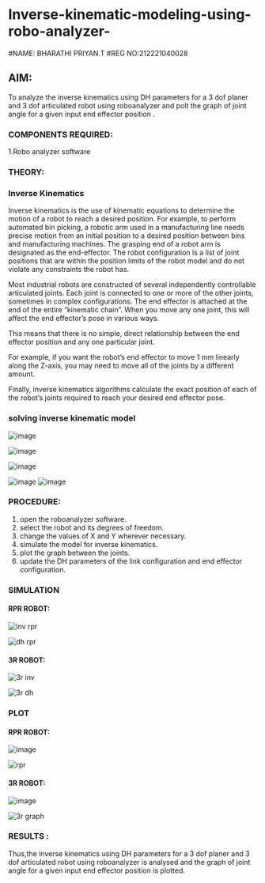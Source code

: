 # Inverse-kinematic-modeling-using-robo-analyzer-
#NAME: BHARATHI PRIYAN.T
#REG NO:212221040028
 
## AIM: 
To analyze the inverse kinematics using DH parameters for a 3 dof planer and 3 dof articulated robot using roboanalyzer and polt the graph of joint angle for a given  input end effector position .


### COMPONENTS REQUIRED:
1.Robo analyzer software  


### THEORY: 
  
### Inverse Kinematics
 

Inverse kinematics is the use of kinematic equations to determine the motion of a robot to reach a desired position. For example, to perform automated bin picking, a robotic arm used in a manufacturing line needs precise motion from an initial position to a desired position between bins and manufacturing machines. The grasping end of a robot arm is designated as the end-effector. The robot configuration is a list of joint positions that are within the position limits of the robot model and do not violate any constraints the robot has.

 Most industrial robots are constructed of several independently controllable articulated joints. Each joint is connected to one or more of the other joints, sometimes in complex configurations. The end effector is attached at the end of the entire “kinematic chain”. When you move any one joint, this will affect the end effector’s pose in various ways.

This means that there is no simple, direct relationship between the end effector position and any one particular joint.

For example, if you want the robot’s end effector to move 1 mm linearly along the Z-axis, you may need to move all of the joints by a different amount.

Finally, inverse kinematics algorithms calculate the exact position of each of the robot’s joints required to reach your desired end effector pose.

### solving inverse kinematic model 
![image](https://user-images.githubusercontent.com/36288975/170622829-3fe97ef7-8ef1-44af-afae-b0954871aa0c.png)


![image](https://user-images.githubusercontent.com/36288975/170622902-f48fd9c7-f2ec-4fd5-904b-ea51be8298c3.png)

![image](https://user-images.githubusercontent.com/36288975/170622934-a3fd7f77-7eb2-4408-b66d-d6e3adbd1f99.png)

![image](https://user-images.githubusercontent.com/36288975/170622982-9c4d8b23-1563-4e17-9616-87bcc4f4501d.png)
![image](https://user-images.githubusercontent.com/36288975/170623020-f27efc12-bb58-4f62-840d-af544ac6689e.png)

### PROCEDURE:

1. open the roboanalyzer software.
2. select the robot and its degrees of freedom.
3. change the values of X and Y wherever necessary.
4. simulate the model for inverse kinematics.
5. plot the graph between the joints.
6. update the DH parameters of the link configuration and end effector configuration.

### SIMULATION 
 
 #### RPR ROBOT:
![inv rpr](https://user-images.githubusercontent.com/74660507/170623671-ceac517c-d739-4f6d-9bbd-d655d8324e1d.jpeg)

![dh rpr](https://user-images.githubusercontent.com/74660507/170623767-70f827a9-8de9-422e-9003-510f57f3e635.jpeg)

  #### 3R ROBOT:
![3r inv](https://user-images.githubusercontent.com/74660507/170623818-7cb4dee3-917f-4366-96ed-a9dbcd9865f8.png)

![3r dh](https://user-images.githubusercontent.com/74660507/170623849-7cb26533-3d12-4ebb-9faa-c8a1b162b0cf.png)


 ### PLOT 
 
  #### RPR ROBOT:
  
![image](https://user-images.githubusercontent.com/74660507/170624053-ab1f4eb0-5579-451e-bd19-dacd4c098629.png)

![rpr](https://user-images.githubusercontent.com/74660507/170624071-a8a118f1-3032-40f4-9014-2faf3055d9ee.jpg)

  #### 3R ROBOT:
  
![image](https://user-images.githubusercontent.com/74660507/170624191-a7f570a4-91de-4b50-b5ce-70e6441efae6.png)

![3r graph](https://user-images.githubusercontent.com/74660507/170624205-059291ef-9ff5-4610-af0e-c1cc99181782.jpg)
 

### RESULTS :  

Thus,the inverse kinematics using DH parameters for a 3 dof planer and 3 dof articulated robot using roboanalyzer is analysed and the graph of joint angle for a given  input end effector position is plotted.
